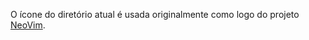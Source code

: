 O ícone do diretório atual é usada originalmente como logo do projeto [NeoVim](https://github.com/neovim/neovim).
